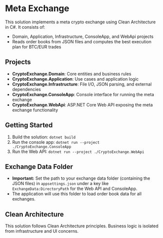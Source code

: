 # Meta Exchange

This solution implements a meta crypto exchange using Clean Architecture in C#. It consists of:
- Domain, Application, Infrastructure, ConsoleApp, and WebApi projects
- Reads order books from JSON files and computes the best execution plan for BTC/EUR trades

## Projects
- **CryptoExchange.Domain**: Core entities and business rules
- **CryptoExchange.Application**: Use cases and application logic
- **CryptoExchange.Infrastructure**: File I/O, JSON parsing, and external dependencies
- **CryptoExchange.ConsoleApp**: Console interface for running the meta exchange
- **CryptoExchange.WebApi**: ASP.NET Core Web API exposing the meta exchange functionality

## Getting Started
1. Build the solution: `dotnet build`
2. Run the console app: `dotnet run --project ./CryptoExchange.ConsoleApp`
3. Run the Web API: `dotnet run --project ./CryptoExchange.WebApi`

## Exchange Data Folder
- **Important:** Set the path to your exchange data folder (containing the JSON files) in `appsettings.json` under a key like `ExchangeData:DirectoryPath` for the Web API and ConsoleApp.
- The application will use this folder to load order book data for all exchanges.

## Clean Architecture
This solution follows Clean Architecture principles. Business logic is isolated from infrastructure and UI concerns.